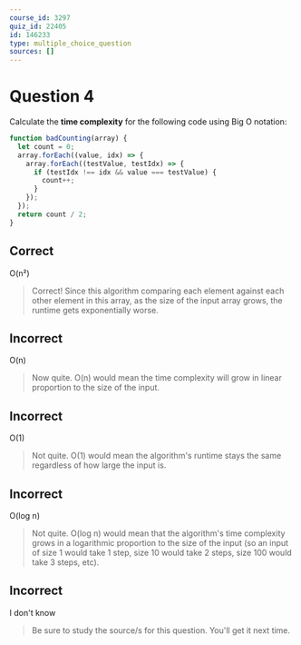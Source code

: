 ```yaml
---
course_id: 3297
quiz_id: 22405
id: 146233
type: multiple_choice_question
sources: []
---
```


# Question 4

Calculate the **time complexity** for the following code using Big O notation:

```javascript
function badCounting(array) {
  let count = 0;
  array.forEach((value, idx) => {
    array.forEach((testValue, testIdx) => {
      if (testIdx !== idx && value === testValue) {
        count++;
      }
    });
  });
  return count / 2;
}
```

## Correct

O(n²)

> Correct! Since this algorithm comparing each element against each other element
> in this array, as the size of the input array grows, the runtime gets
> exponentially worse.

## Incorrect

O(n)

> Now quite. O(n) would mean the time complexity will grow in linear proportion to
> the size of the input.

## Incorrect

O(1)

> Not quite. O(1) would mean the algorithm's runtime stays the same regardless of
> how large the input is.

## Incorrect

O(log n)

> Not quite. O(log n) would mean that the algorithm's time complexity grows in a
> logarithmic proportion to the size of the input (so an input of size 1 would
> take 1 step, size 10 would take 2 steps, size 100 would take 3 steps, etc).

## Incorrect

I don't know

> Be sure to study the source/s for this question. You'll get it next time.
